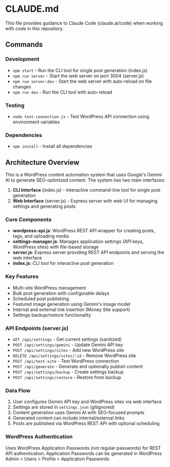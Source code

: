 # CLAUDE.md

This file provides guidance to Claude Code (claude.ai/code) when working with code in this repository.

## Commands

### Development
- `npm start` - Run the CLI tool for single post generation (index.js)
- `npm run server` - Start the web server on port 3004 (server.js)
- `npm run server:dev` - Start the web server with auto-reload on file changes
- `npm run dev` - Run the CLI tool with auto-reload

### Testing
- `node test-connection.js` - Test WordPress API connection using environment variables

### Dependencies
- `npm install` - Install all dependencies

## Architecture Overview

This is a WordPress content automation system that uses Google's Gemini AI to generate SEO-optimized content. The system has two main interfaces:

1. **CLI Interface** (index.js) - Interactive command-line tool for single post generation
2. **Web Interface** (server.js) - Express server with web UI for managing settings and generating posts

### Core Components

- **wordpress-api.js**: WordPress REST API wrapper for creating posts, tags, and uploading media
- **settings-manager.js**: Manages application settings (API keys, WordPress sites) with file-based storage
- **server.js**: Express server providing REST API endpoints and serving the web interface
- **index.js**: CLI tool for interactive post generation

### Key Features

- Multi-site WordPress management
- Bulk post generation with configurable delays
- Scheduled post publishing
- Featured image generation using Gemini's image model
- Internal and external link insertion (Money Site support)
- Settings backup/restore functionality

### API Endpoints (server.js)

- `GET /api/settings` - Get current settings (sanitized)
- `POST /api/settings/gemini` - Update Gemini API key
- `POST /api/settings/sites` - Add new WordPress site
- `DELETE /api/settings/sites/:id` - Remove WordPress site
- `POST /api/test-site` - Test WordPress connection
- `POST /api/generate` - Generate and optionally publish content
- `POST /api/settings/backup` - Create settings backup
- `POST /api/settings/restore` - Restore from backup

### Data Flow

1. User configures Gemini API key and WordPress sites via web interface
2. Settings are stored in `settings.json` (gitignored)
3. Content generation uses Gemini AI with SEO-focused prompts
4. Generated content can include internal/external links
5. Posts are published via WordPress REST API with optional scheduling

### WordPress Authentication

Uses WordPress Application Passwords (not regular passwords) for REST API authentication. Application Passwords can be generated in WordPress Admin > Users > Profile > Application Passwords.